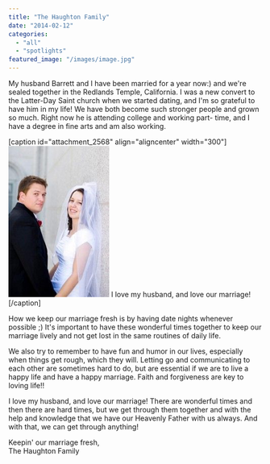 ```yaml
---
title: "The Haughton Family"
date: "2014-02-12"
categories: 
  - "all"
  - "spotlights"
featured_image: "/images/image.jpg"
---
```


My husband Barrett and I have been married for a year now:) and we're sealed together in the Redlands Temple, California. I was a new convert to the Latter-Day Saint church when we started dating, and I'm so grateful to have him in my life! We have both become such stronger people and grown so much. Right now he is attending college and working part- time, and I have a degree in fine arts and am also working.

\[caption id="attachment\_2568" align="aligncenter" width="300"\]![temple marriage, married couple, marriage advice, newlyweds, newlyweds speak out, newlywed advice, relationship help, relationship advice](/images/image-200x300.jpg) I love my husband, and love our marriage!\[/caption\]

How we keep our marriage fresh is by having date nights whenever possible ;) It's important to have these wonderful times together to keep our marriage lively and not get lost in the same routines of daily life.

We also try to remember to have fun and humor in our lives, especially when things get rough, which they will. Letting go and communicating to each other are sometimes hard to do, but are essential if we are to live a happy life and have a happy marriage. Faith and forgiveness are key to loving life!!

I love my husband, and love our marriage! There are wonderful times and then there are hard times, but we get through them together and with the help and knowledge that we have our Heavenly Father with us always. And with that, we can get through anything!

Keepin' our marriage fresh,  
The Haughton Family
